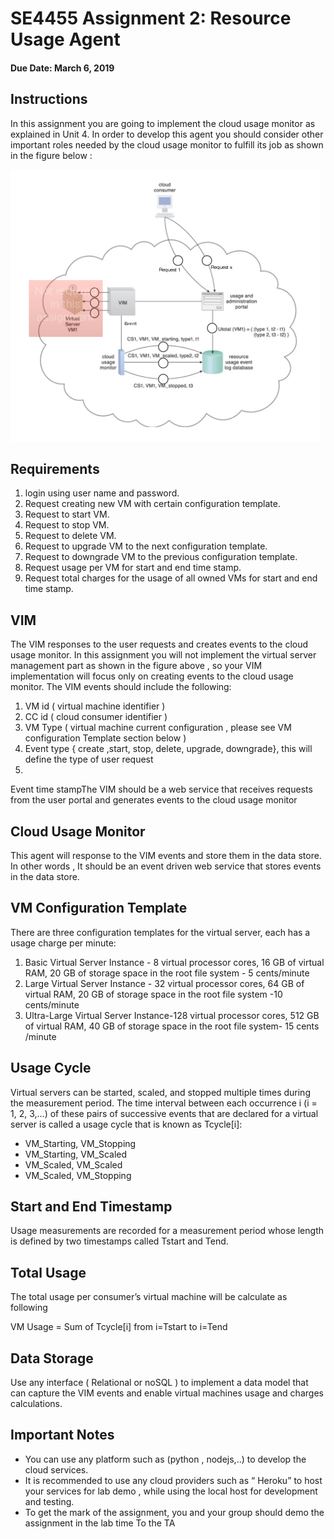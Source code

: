 # SE4455 Assignment 2: Resource Usage Agent
#### Due Date: March 6, 2019

## Instructions
In this assignment you are going to implement the cloud  usage monitor as explained in Unit 4. In order to develop this agent you should consider other important roles needed by the cloud  usage monitor to fulfill its job as shown in the figure below :

![Diagram](Diagram.png)

## Requirements
1. login using user name and password.
2. Request creating new VM with certain configuration template.
3. Request to start VM.
4. Request to stop VM.
5. Request to delete VM.
6. Request to upgrade VM to the next configuration template.
7. Request to downgrade VM to the previous configuration template.
8. Request usage per VM for start and end time stamp.
9. Request total charges for the usage of  all owned VMs for start and end time stamp.

## VIM
The VIM responses to the user requests and creates events to the cloud usage monitor.
In this assignment you will not implement  the virtual server management part as shown in the figure above , so your VIM implementation will focus only on creating events to the cloud usage monitor.
The VIM events should include the following:

1. VM id ( virtual machine identifier )
2. CC id  ( cloud consumer identifier )
3. VM Type ( virtual machine  current configuration , please see VM configuration Template section below )
4. Event type { create ,start, stop, delete, upgrade, downgrade}, this will define the type of  user request
5.

Event time stampThe VIM should be a web service that receives requests from the user portal and generates events to the cloud  usage monitor  

## Cloud Usage Monitor
This agent will response to the VIM events and store  them in the data store. In other words , It should be an event driven web service that stores  events in the data store.

## VM Configuration Template
There are three configuration templates for the virtual server, each has a usage charge per minute:

1. Basic  Virtual Server Instance  -  8 virtual processor cores, 16 GB of virtual RAM, 20 GB of storage space in the root file system - 5 cents/minute
2. Large Virtual Server Instance -  32 virtual processor cores, 64 GB of virtual RAM, 20 GB of storage space in the root file system -10 cents/minute
3. Ultra-Large Virtual Server Instance-128 virtual processor cores, 512 GB of virtual RAM, 40 GB of storage space in the root file system- 15 cents /minute

## Usage Cycle
Virtual servers can be started, scaled, and stopped multiple times during the measurement period. The time interval between each occurrence i (i = 1, 2, 3,...) of these pairs of successive events that are declared for a virtual server is called a usage cycle that is known as Tcycle[i]:
- VM_Starting, VM_Stopping
- VM_Starting, VM_Scaled
- VM_Scaled, VM_Scaled
- VM_Scaled, VM_Stopping

## Start and End Timestamp
Usage measurements are recorded for a measurement period whose length is defined by two timestamps called Tstart and Tend.

## Total Usage
The total usage per consumer’s virtual machine will be calculate as following

VM Usage = Sum of Tcycle[i] from i=Tstart to i=Tend

## Data Storage
Use any interface ( Relational or noSQL ) to implement a data model that can capture the VIM events and enable virtual machines usage and charges calculations.

## Important Notes
- You can use any platform such as (python , nodejs,..) to develop the cloud services.
- It is recommended to use any cloud providers such as “ Heroku” to host your services for lab demo , while using the local host for development and testing.
- To get the mark of the assignment, you and your group should demo the assignment in the lab time  To the TA
